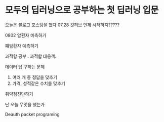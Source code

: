 <h1> 모두의 딥러닝으로 공부하는 첫 딥러닝 입문</h1>

오늘은 블로그 포스팅을 했다 07.28
깃허브 언제 시작하지?????

0802 암환자 예측하기

퍠암환자 예측하기

과적합 공부
.
과적합 대응책.

데이터 답 구하는 문제
1. 여러 개 중 정답을 맞추기
2. 가격, 성적같은 수치를 맞추기

취약점진단하기

난 오늘 무엇을 했는가

Deauth packet programing


